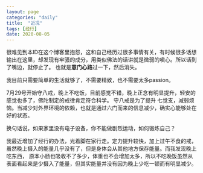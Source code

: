 ```yaml
---
layout: page
categories: "daily"
title:  "近况"
tags: [经行]
date: 2020-08-05
---
```

很难见到本ID在这个博客里抱怨，这和自己经历过很多事情有关，有时候很多话想输出在这里，却发现有牢骚的成分，用类似佛法的话讲就是微弱的嗔心。所以话到了嘴边，就停止了。
也就是**意门心路**过一下，然后消失。<!--more-->

我目前只需要简单的生活就够了，不需要精致，也不需要太多passion。

7月29号开始守八戒，晚上不吃饭，目前感觉不错，晚上正念有明显提升，轻安的感觉也多了，佛陀制定的戒律肯定符合科学。
守八戒是为了提升 七觉支，减弱烦恼。当减少对外界环境的依赖，也就是通过六门而来的信息减少，确实心能够处在好的状态。

换句话说，如果家里没有电子设备，你不能做剧烈运动，如何锻炼自己？

我最近增加了经行的办法，光着脚在家行走。定力提升较快，加上过午不食的戒，虽然晚上摄入的能量几乎没有了，但是身体会从其他地方保存能量。而我发现晚上吃东西，
原本小肠也吸收不了多少，体重也不会增加太多，所以不吃晚饭虽然从表面看起来是少摄入了能量，但其实能量并没有因为晚上少吃一顿而有明显减少。









